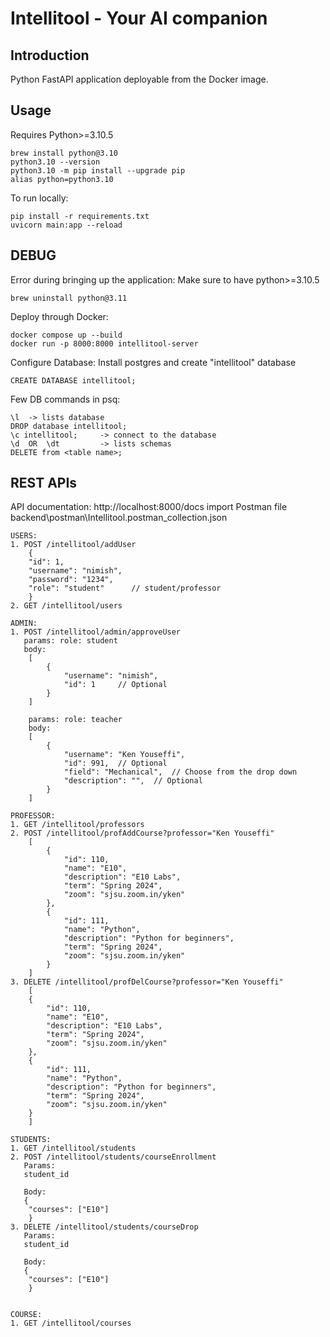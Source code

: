 # Intellitool - Your AI companion


## Introduction
Python FastAPI application deployable from the Docker image.

## Usage
Requires Python>=3.10.5
```
brew install python@3.10
python3.10 --version
python3.10 -m pip install --upgrade pip
alias python=python3.10
```


To run locally:
```
pip install -r requirements.txt
uvicorn main:app --reload
```

## DEBUG
Error during bringing up the application:
Make sure to have python>=3.10.5
```
brew uninstall python@3.11
```

Deploy through Docker:
```
docker compose up --build
docker run -p 8000:8000 intellitool-server
```

Configure Database:
Install postgres and create "intellitool" database
```
CREATE DATABASE intellitool;
```
 

Few DB commands in psq:
```
\l  -> lists database
DROP database intellitool;
\c intellitool;     -> connect to the database
\d  OR  \dt         -> lists schemas
DELETE from <table name>;
```

## REST APIs
API documentation: http://localhost:8000/docs
import Postman file backend\postman\Intellitool.postman_collection.json

```
USERS:
1. POST /intellitool/addUser
    {
    "id": 1,
    "username": "nimish",
    "password": "1234",
    "role": "student"      // student/professor
    }
2. GET /intellitool/users

ADMIN:
1. POST /intellitool/admin/approveUser
   params: role: student
   body:
    [
        {
            "username": "nimish",
            "id": 1     // Optional
        }
    ]

    params: role: teacher
    body:
    [
        {
            "username": "Ken Youseffi",
            "id": 991,  // Optional
            "field": "Mechanical",  // Choose from the drop down
            "description": "",  // Optional
        }
    ]

PROFESSOR:
1. GET /intellitool/professors
2. POST /intellitool/profAddCourse?professor="Ken Youseffi"
    [
        {
            "id": 110,
            "name": "E10",
            "description": "E10 Labs",
            "term": "Spring 2024",
            "zoom": "sjsu.zoom.in/yken"
        },
        {
            "id": 111,
            "name": "Python",
            "description": "Python for beginners",
            "term": "Spring 2024",
            "zoom": "sjsu.zoom.in/yken"
        }
    ]
3. DELETE /intellitool/profDelCourse?professor="Ken Youseffi"
    [
    {
        "id": 110,
        "name": "E10",
        "description": "E10 Labs",
        "term": "Spring 2024",
        "zoom": "sjsu.zoom.in/yken"
    },
    {
        "id": 111,
        "name": "Python",
        "description": "Python for beginners",
        "term": "Spring 2024",
        "zoom": "sjsu.zoom.in/yken"
    }
    ]

STUDENTS:
1. GET /intellitool/students
2. POST /intellitool/students/courseEnrollment
   Params:
   student_id

   Body:
   {
    "courses": ["E10"]
    }
3. DELETE /intellitool/students/courseDrop
   Params:
   student_id

   Body:
   {
    "courses": ["E10"]
    }


COURSE:
1. GET /intellitool/courses

```